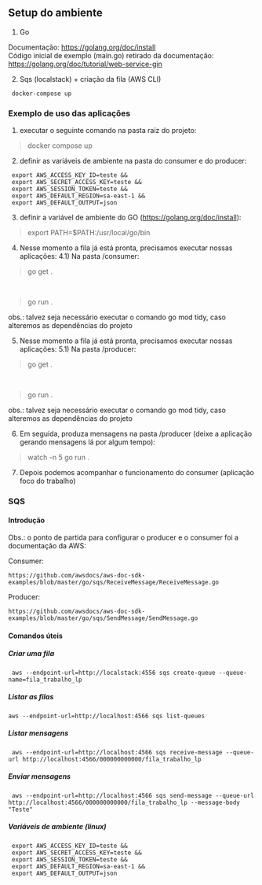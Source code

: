 ## Setup do ambiente

1) Go

Documentação: https://golang.org/doc/install
<br>
Código inicial de exemplo (main.go) retirado da documentação: https://golang.org/doc/tutorial/web-service-gin

2) Sqs (localstack) + criação da fila (AWS CLI)

```
 docker-compose up 
```


### Exemplo de uso das aplicações

1) executar o seguinte comando na pasta raíz do projeto:

> docker compose up

2) definir as variáveis de ambiente na pasta do consumer e do producer:

```
 export AWS_ACCESS_KEY_ID=teste &&
 export AWS_SECRET_ACCESS_KEY=teste &&
 export AWS_SESSION_TOKEN=teste &&
 export AWS_DEFAULT_REGION=sa-east-1 &&
 export AWS_DEFAULT_OUTPUT=json
```

3) definir a variável de ambiente do GO (https://golang.org/doc/install):

> export PATH=$PATH:/usr/local/go/bin

4) Nesse momento a fila já está pronta, precisamos executar nossas aplicações:
   4.1) Na pasta /consumer:

> go get .

<br/>

> go run .

obs.: talvez seja necessário executar o comando go mod tidy, caso alteremos as dependências do projeto

5) Nesse momento a fila já está pronta, precisamos executar nossas aplicações:
   5.1) Na pasta /producer:

> go get .

<br/>

> go run .

obs.: talvez seja necessário executar o comando go mod tidy, caso alteremos as dependências do projeto

6) Em seguida, produza mensagens na pasta /producer (deixe a aplicação gerando mensagens lá por algum tempo):

> watch -n 5 go run .

7) Depois podemos acompanhar o funcionamento do consumer (aplicação foco do trabalho)


### SQS

#### Introdução

Obs.: o ponto de partida para configurar o producer e o consumer foi a documentação da AWS:

Consumer:

```
https://github.com/awsdocs/aws-doc-sdk-examples/blob/master/go/sqs/ReceiveMessage/ReceiveMessage.go
```

Producer:

```
https://github.com/awsdocs/aws-doc-sdk-examples/blob/master/go/sqs/SendMessage/SendMessage.go
```

#### Comandos úteis

##### Criar uma fila

```
 aws --endpoint-url=http://localstack:4556 sqs create-queue --queue-name=fila_trabalho_lp
```


##### Listar as filas

```
aws --endpoint-url=http://localhost:4566 sqs list-queues
```

##### Listar mensagens

```
 aws --endpoint-url=http://localhost:4566 sqs receive-message --queue-url http://localhost:4566/000000000000/fila_trabalho_lp
```

##### Enviar mensagens

```
 aws --endpoint-url=http://localhost:4566 sqs send-message --queue-url http://localhost:4566/000000000000/fila_trabalho_lp --message-body "Teste"
```

##### Variáveis de ambiente (linux)

```
 export AWS_ACCESS_KEY_ID=teste &&
 export AWS_SECRET_ACCESS_KEY=teste &&
 export AWS_SESSION_TOKEN=teste &&
 export AWS_DEFAULT_REGION=sa-east-1 &&
 export AWS_DEFAULT_OUTPUT=json
```
